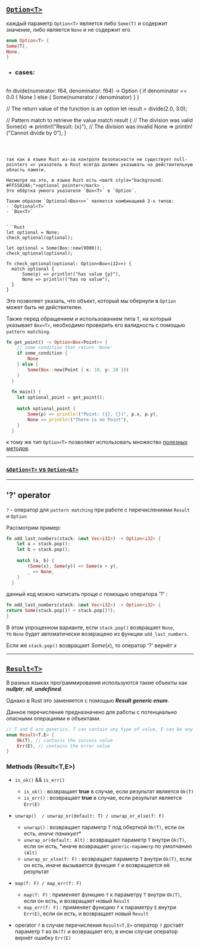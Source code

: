 ## [`Option<T>`](https://doc.rust-lang.org/std/option/index.html)

каждый параметр `Option<T>` является либо `Some(T)` и содержит значение, либо является `None` и не содержит его

``` Rust
enum Option<T> {
Some(T),
None,
}
```

- ### cases:
  
  ```Rust
fn divide(numerator: f64, denominator: f64) -> Option<f64> {
    if denominator == 0.0 {
        None
    } else {
        Some(numerator / denominator)
    }
  }
  
  // The return value of the function is an option
  let result = divide(2.0, 3.0);
  
  // Pattern match to retrieve the value
  match result {
    // The division was valid
    Some(x) => println!("Result: {x}"),
    // The division was invalid
    None    => println!("Cannot divide by 0"),
}
  ```
  
  
	
так как в языке Rust из-за контроля безопасности не существует null-pointers => указатель в Rust всегда должен указывать на действительную область памяти.

Несмотря на это, в языке Rust есть <mark style="background: #FF5582A6;">optional pointer</mark> . 
Это обёртка умного указателя `Box<T>` в `Option`. 

Таким образом `Optional<Box<>>` является комбинацией 2-х типов: 
- `Optional<T>`
- `Box<T>` 


```Rust
let optional = None;
check_optional(optional);

let optional = Some(Box::new(9000));
check_optional(optional);

fn check_optional(optional: Option<Box<i32>>) {
    match optional {
        Some(p) => println!("has value {p}"),
        None => println!("has no value"),
    }
}
  ```
  

Это позволяет указать, что объект, который мы обернули в `Option` может быть не действителен.

Также перед обращением и использованием типа `T`, на который указывает `Box<T>`, необходимо проверить его валидность с помощью `pattern matching`.

```Rust
fn get_point() -> Option<Box<Point>> {
    // some condition that return 'None'
    if some_condition {
        None
    } else {
        Some(Box::new(Point { x: 10, y: 20 }))
    }
  }
  
  fn main() {
    let optional_point = get_point();
  
    match optional_point {
        Some(p) => println!("Point: ({}, {})", p.x, p.y),
        None => println!("There is no Point"),
    }
  }
  ```
  
  
  к тому же тип `Option<T>` позволяет использовать множество [полезных  методов](https://doc.rust-lang.org/std/option/enum.Option.html#variants).
  
---

### [`&Option<T>` vs `Option<&T>`](https://www.youtube.com/watch?v=6c7pZYP_iIE)


---

## '?' operator 

`?` - оператор для `pattern matching` при работе с перечислениями `Result` и `Option`

Рассмотрим пример:

```Rust
fn add_last_numbers(stack: &mut Vec<i32>) -> Option<i32> {
    let a = stack.pop();
    let b = stack.pop();
  
    match (a, b) {
        (Some(x), Some(y)) => Some(x + y),
        _ => None,
    }
  }
  ```
  
данный код можно написать проще с помощью оператора '?' :
  
  ```Rust
  fn add_last_numbers(stack: &mut Vec<i32>) -> Option<i32> {
  return Some(stack.pop()? + stack.pop()?);
  }
  ```
  
В этом упрощенном варианте, если `stack.pop()` возвращает `None`, то `None` будет автоматически возвращено из функции `add_last_numbers`. 
  
Если же `stack.pop()` возвращает $Some(x)$, то оператор '?' вернёт $x$ 
  
---
## [`Result<T>`](https://doc.rust-lang.org/std/result/enum.Result.html)
  
  
В разных языках программирования используются такие объекты как ***nullptr***, ***nil***, ***undefined***. 
  
Однако в Rust это заменяется с помощью ***Result generic enum***.
  
Данное перечисление предназначено для работы с потенциально опасными операциями и объектами.
  
```Rust
// T and E are generics. T can contain any type of value, E can be any error.
enum Result<T,E> {
	Ok(T), // contains the success value
	Err(E), // contains the error value
}
  ```
  

### Methods (Result<T,E>)
  
-  `is_ok()` && `is_err()`
	- `is_ok()` : возвращает **true** в случае, если результат является `Ok(T)`
	- `is_err()` : возвращает **true** в случае, если результат является `Err(E)`
	  
	  
- `unwrap()  / unwrap_or(default: T) / unwrap_or_else(f: F)`
	- `unwrap()` : возвращает параметр `T` под оберткой `Ok(T)`, если он есть, *иначе паникует**
	- `unwrap_or(default: Alt)` : возвращает параметр `T` внутри `Ok(T)`, если он есть, *иначе возвращает `generic-параметр` по умолчанию `(Alt)`
	- `unwrap_or_else(f: F)` : возвращает параметр `T` внутри `Ok(T)`, если он есть, иначе вызывается функция `f` и возвращается её результат 
	  
	  
- `map(f: F) / map_err(f: F)`
	- `map(f: F)` : применяет функцию `f` к параметру `T` внутри `Ok(T)`, если он есть, и возвращает новый `Result`
	- `map_err(f: F)` : применяет функцию `f` к параметру `E` внутри `Err(E)`, если он есть, и возвращает новый `Result`
	  

- operator `?`
  в случае перечисления `Result<T,E>` оператор `?` достаёт параметр `T` из `Ok(T)` и возвращает его, в ином случае оператор вернёт ошибку `Err(E)`
 